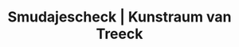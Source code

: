 ---
title: "Smudajescheck | Kunstraum van Treeck"
url: /muenchen/smudajescheck-kunstraum-van-treeck/
shop: Kunst
---